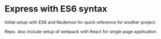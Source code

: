 # Express with ES6 syntax
Initial setup with ES6 and Nodemon for quick reference for another project.

Repo. also include setup of webpack with React for single page application
